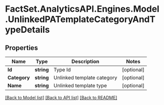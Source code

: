 # FactSet.AnalyticsAPI.Engines.Model.UnlinkedPATemplateCategoryAndTypeDetails

## Properties

Name | Type | Description | Notes
------------ | ------------- | ------------- | -------------
**Id** | **string** | Type Id | [optional] 
**Category** | **string** | Unlinked template category | [optional] 
**Name** | **string** | Unlinked template type | [optional] 

[[Back to Model list]](../README.md#documentation-for-models) [[Back to API list]](../README.md#documentation-for-api-endpoints) [[Back to README]](../README.md)


